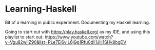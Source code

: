 # Learning-Haskell
Bit of a learning in public experiment. Documenting my Haskell learning. 

Going to start out with https://play.haskell.org/ as my IDE, and using this playlist to start out. 
https://www.youtube.com/watch?v=Vgu82wiiZ90&list=PLe7Ei6viL6jGp1Rfu0dil1JH1SHk9bgDV
